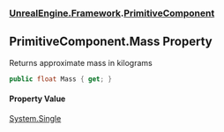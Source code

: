 ### [UnrealEngine.Framework](./UnrealEngine-Framework.md 'UnrealEngine.Framework').[PrimitiveComponent](./UnrealEngine-Framework-PrimitiveComponent.md 'UnrealEngine.Framework.PrimitiveComponent')
## PrimitiveComponent.Mass Property
Returns approximate mass in kilograms  
```csharp
public float Mass { get; }
```
#### Property Value
[System.Single](https://docs.microsoft.com/en-us/dotnet/api/System.Single 'System.Single')  
